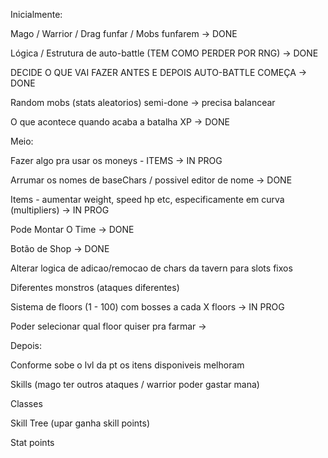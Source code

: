 Inicialmente:
	
Mago / Warrior / Drag funfar / Mobs funfarem -> DONE

Lógica /  Estrutura de auto-battle (TEM COMO PERDER POR RNG) -> DONE

DECIDE O QUE VAI FAZER ANTES E DEPOIS AUTO-BATTLE COMEÇA -> DONE

Random mobs (stats aleatorios) semi-done -> precisa balancear

O que acontece quando acaba a batalha XP -> DONE

Meio:

Fazer algo pra usar os moneys - ITEMS -> IN PROG

Arrumar os nomes de baseChars / possivel editor de nome -> DONE

Items - aumentar weight, speed hp etc, especificamente em curva (multipliers) -> IN PROG

Pode Montar O Time -> DONE

Botão de Shop -> DONE

Alterar logica de adicao/remocao de chars da tavern para slots fixos

Diferentes monstros (ataques diferentes)

Sistema de floors (1 - 100) com bosses a cada X floors -> IN PROG

Poder selecionar qual floor quiser pra farmar ->

Depois:

Conforme sobe o lvl da pt os itens disponiveis melhoram 


Skills (mago ter outros ataques / warrior poder gastar mana)

Classes

Skill Tree (upar ganha skill points)

Stat points